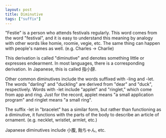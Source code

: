 ```yaml
---
layout: post
title: Diminutive
tags: ["suffix"]
---
```


"Festie" is a person who attends festivals regularly. This word comes from the word "festival", and it is easy to understand this meaning by analogy with other words like homie, roomie, vegie, etc. The same thing can happen with people's names as well. (e.g. Charles -> Charlie)

This derivation is called "diminutive" and denotes something little or expresses endearment. In most languages, there is a corresponding derivation. In Japanese, this is called 指小辞.

Other common diminutives include the words suffixed with -ling and -let. The words "darling" and "duckling" are derived from "dear" and "duck", respectively. Words with -let include "applet" and "ringlet," which come from app and ring. Just for the record, applet means "a small application program" and ringlet means "a small ring".

The suffix -let in "bracelet" has a similar form, but rather than functioning as a diminutive, it functions with the parts of the body to describe an article of ornament. (e.g. necklet, wristlet, armlet, etc.)

Japanese diminutives include 小腹, 飴ちゃん, etc.

